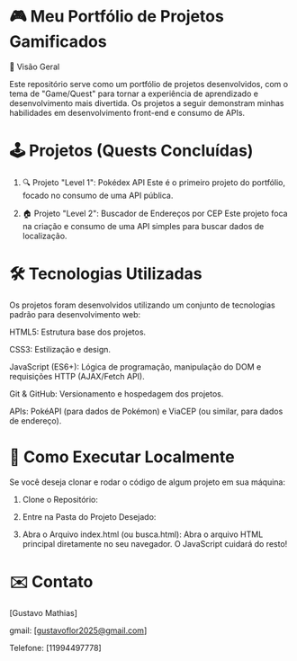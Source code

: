 # 🎮 Meu Portfólio de Projetos Gamificados

🌟 Visão Geral

Este repositório serve como um portfólio de projetos desenvolvidos, com o tema de "Game/Quest" para tornar a experiência de aprendizado e desenvolvimento mais divertida. Os projetos a seguir demonstram minhas habilidades em desenvolvimento front-end e consumo de APIs.

# 🕹️ Projetos (Quests Concluídas)

1. 🔍 Projeto "Level 1": Pokédex API
Este é o primeiro projeto do portfólio, focado no consumo de uma API pública.

2. 🏠 Projeto "Level 2": Buscador de Endereços por CEP
Este projeto foca na criação e consumo de uma API simples para buscar dados de localização.

# 🛠️ Tecnologias Utilizadas

Os projetos foram desenvolvidos utilizando um conjunto de tecnologias padrão para desenvolvimento web:

HTML5: Estrutura base dos projetos.

CSS3: Estilização e design.

JavaScript (ES6+): Lógica de programação, manipulação do DOM e requisições HTTP (AJAX/Fetch API).

Git & GitHub: Versionamento e hospedagem dos projetos.

APIs: PokéAPI (para dados de Pokémon) e ViaCEP (ou similar, para dados de endereço).

# 🚀 Como Executar Localmente

Se você deseja clonar e rodar o código de algum projeto em sua máquina:

1. Clone o Repositório:

2. Entre na Pasta do Projeto Desejado:

3. Abra o Arquivo index.html (ou busca.html): Abra o arquivo HTML principal diretamente no seu navegador. O JavaScript cuidará do resto!

# ✉️ Contato
[Gustavo Mathias]

gmail: [gustavoflor2025@gmail.com]

Telefone: [11994497778]
